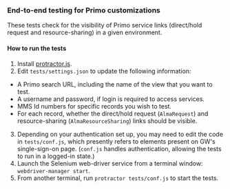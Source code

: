 ### End-to-end testing for Primo customizations 

These tests check for the visibility of Primo service links (direct/hold request and resource-sharing) in a given environment. 

#### How to run the tests

1. Install [protractor.js](https://www.protractortest.org/#/protractor-setup).
2. Edit `tests/settings.json` to update the following information:
  - A Primo search URL, including the name of the view that you want to test.
  - A username and password, if login is required to access services.
  - MMS Id numbers for specific records you wish to test.
  - For each record, whether the direct/hold request (`AlmaRequest`) and resource-sharing (`AlmaResourceSharing`) links should be visible.
3. Depending on your authentication set up, you may need to edit the code in `tests/conf.js`, which presently refers to elements present on GW's single-sign-on page. (`conf.js` handles authentication, allowing the tests to run in a logged-in state.)
4. Launch the Selenium web-driver service from a terminal window: `webdriver-manager start`.
5. From another terminal, run `protractor tests/conf.js` to start the tests.
